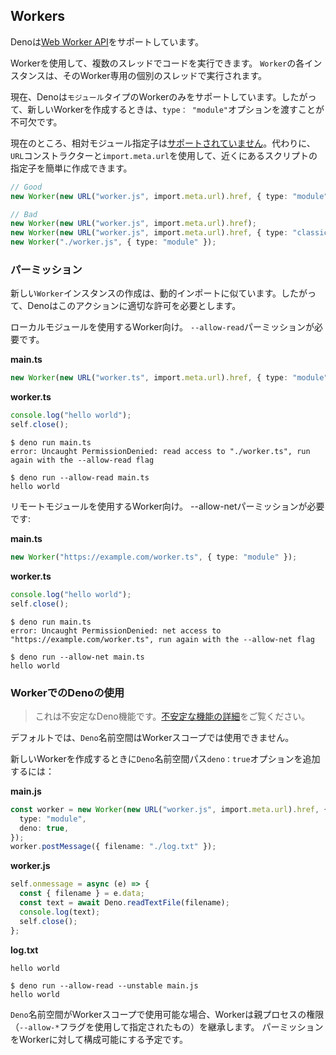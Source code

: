 ## Workers

Denoは[Web Worker API](https://developer.mozilla.org/zh-CN/docs/Web/API/Worker/Worker)をサポートしています。

Workerを使用して、複数のスレッドでコードを実行できます。 `Worker`の各インスタンスは、そのWorker専用の個別のスレッドで実行されます。

現在、Denoは`モジュール`タイプのWorkerのみをサポートしています。したがって、新しいWorkerを作成するときは、`type： "module"`オプションを渡すことが不可欠です。

 現在のところ、相対モジュール指定子は[サポートされていません](https://github.com/denoland/deno/issues/5216)。代わりに、`URL`コンストラクターと`import.meta.url`を使用して、近くにあるスクリプトの指定子を簡単に作成できます。

```ts
// Good
new Worker(new URL("worker.js", import.meta.url).href, { type: "module" });

// Bad
new Worker(new URL("worker.js", import.meta.url).href);
new Worker(new URL("worker.js", import.meta.url).href, { type: "classic" });
new Worker("./worker.js", { type: "module" });
```

### パーミッション

新しい`Worker`インスタンスの作成は、動的インポートに似ています。したがって、Denoはこのアクションに適切な許可を必要とします。

ローカルモジュールを使用するWorker向け。 `--allow-read`パーミッションが必要です。

**main.ts**

```ts
new Worker(new URL("worker.ts", import.meta.url).href, { type: "module" });
```

**worker.ts**

```ts
console.log("hello world");
self.close();
```

```shell
$ deno run main.ts
error: Uncaught PermissionDenied: read access to "./worker.ts", run again with the --allow-read flag

$ deno run --allow-read main.ts
hello world
```

リモートモジュールを使用するWorker向け。 --allow-netパーミッションが必要です:

**main.ts**

```ts
new Worker("https://example.com/worker.ts", { type: "module" });
```

**worker.ts**

```ts
console.log("hello world");
self.close();
```

```shell
$ deno run main.ts
error: Uncaught PermissionDenied: net access to "https://example.com/worker.ts", run again with the --allow-net flag

$ deno run --allow-net main.ts
hello world
```

### WorkerでのDenoの使用

> これは不安定なDeno機能です。[不安定な機能の詳細](stability.md)をご覧ください。

デフォルトでは、`Deno`名前空間はWorkerスコープでは使用できません。 

新しいWorkerを作成するときに`Deno`名前空間パス`deno：true`オプションを追加するには：

**main.js**

```ts
const worker = new Worker(new URL("worker.js", import.meta.url).href, {
  type: "module",
  deno: true,
});
worker.postMessage({ filename: "./log.txt" });
```

**worker.js**

```ts
self.onmessage = async (e) => {
  const { filename } = e.data;
  const text = await Deno.readTextFile(filename);
  console.log(text);
  self.close();
};
```

**log.txt**

```
hello world
```

```shell
$ deno run --allow-read --unstable main.js
hello world
```
`Deno`名前空間がWorkerスコープで使用可能な場合、Workerは親プロセスの権限（`--allow-*`フラグを使用して指定されたもの）を継承します。 パーミッションをWorkerに対して構成可能にする予定です。
